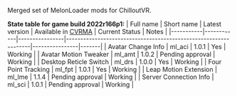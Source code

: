 Merged set of MelonLoader mods for ChilloutVR.

**State table for game build 2022r166p1:**
| Full name | Short name | Latest version | Available in [CVRMA](https://github.com/knah/CVRMelonAssistant) | Current Status | Notes |
|-----------|------------|----------------|-----------------------------------------------------------------|----------------|-------|
| Avatar Change Info | ml_aci | 1.0.1 | Yes | Working |
| Avatar Motion Tweaker | ml_amt | 1.0.2 | Pending approval | Working |
| Desktop Reticle Switch | ml_drs | 1.0.0 | Yes | Working |
| Four Point Tracking | ml_fpt | 1.0.1 | Yes | Working |
| Leap Motion Extension | ml_lme | 1.1.4 | Pending approval | Working |
| Server Connection Info | ml_sci | 1.0.1 | Pending approval | Working |
